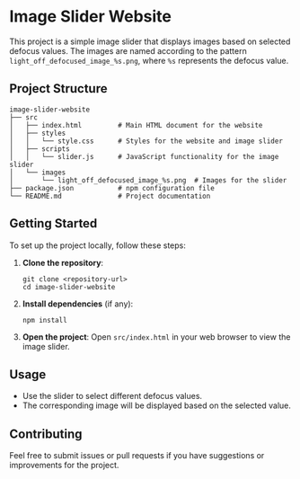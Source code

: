 # Image Slider Website

This project is a simple image slider that displays images based on selected defocus values. The images are named according to the pattern `light_off_defocused_image_%s.png`, where `%s` represents the defocus value.

## Project Structure

```
image-slider-website
├── src
│   ├── index.html         # Main HTML document for the website
│   ├── styles
│   │   └── style.css      # Styles for the website and image slider
│   ├── scripts
│   │   └── slider.js      # JavaScript functionality for the image slider
│   └── images
│       └── light_off_defocused_image_%s.png  # Images for the slider
├── package.json           # npm configuration file
└── README.md              # Project documentation
```

## Getting Started

To set up the project locally, follow these steps:

1. **Clone the repository**:
   ```
   git clone <repository-url>
   cd image-slider-website
   ```

2. **Install dependencies** (if any):
   ```
   npm install
   ```

3. **Open the project**:
   Open `src/index.html` in your web browser to view the image slider.

## Usage

- Use the slider to select different defocus values.
- The corresponding image will be displayed based on the selected value.

## Contributing

Feel free to submit issues or pull requests if you have suggestions or improvements for the project.